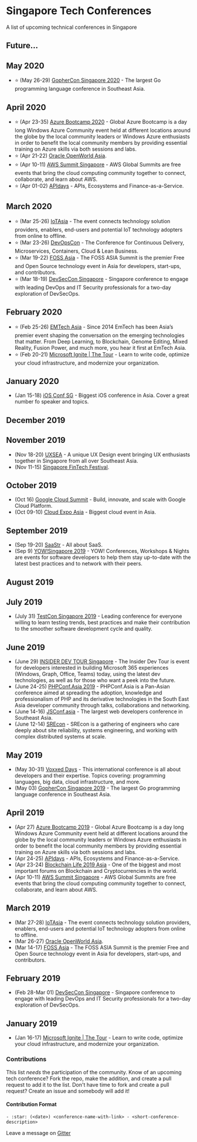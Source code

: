 # Singapore Tech Conferences

A list of upcoming technical conferences in Singapore

## Future...

## May 2020
- :star: (May 26-29) [GopherCon Singapore 2020](https://2020.gophercon.sg) - The largest Go programming language conference in Southeast Asia.

## April 2020
- :star: (Apr 23-35) [Azure Bootcamp 2020](https://globalazure.net) - Global Azure Bootcamp is a day long Windows Azure Community event held at different locations around the globe by the local community leaders or Windows Azure enthusiasts in order to benefit the local community members by providing essential training on Azure skills via both sessions and labs.
- :star: (Apr 21-22) [Oracle OpenWorld Asia](https://www.oracle.com/sg/openworld).
- :star: (Apr 10-11) [AWS Summit Singapore](https://aws.amazon.com/events/summits/singapore) - AWS Global Summits are free events that bring the cloud computing community together to connect, collaborate, and learn about AWS.
- :star: (Apr 01-02) [APIdays](https://www.apidays.co/singapore) - APIs, Ecosystems and Finance-as-a-Service.

## March 2020
- :star: (Mar 25-26) [IoTAsia](https://www.internetofthingsasia.com) - The event connects technology solution providers, enablers, end-users and potential IoT technology adopters from online to offline.
- :star: (Mar 23-26) [DevOpsCon](https://devopscon.io/singapore) - The Conference for Continuous Delivery, Microservices, Containers, Cloud & Lean Business.
- :star: (Mar 19-22) [FOSS Asia](https://summit.fossasia.org) - The FOSS ASIA Summit is the premier Free and Open Source technology event in Asia for developers, start-ups, and contributors.
- :star: (Mar 18-19) [DevSecCon Singapore](https://www.devseccon.com/singapore-2020) - Singapore conference to engage with leading DevOps and IT Security professionals for a two-day exploration of DevSecOps.

## February 2020

- :star: (Feb 25-26) [EMTech Asia](https://emtechasia.com/) - Since 2014 EmTech has been Asia’s premier event shaping the conversation on the emerging technologies that matter. From Deep Learning, to Blockchain, Genome Editing, Mixed Reality, Fusion Power, and much more, you hear it first at EmTech Asia.
- :star: (Feb 20-21) [Microsoft Ignite | The Tour](https://www.microsoft.com/en-sg/ignite-the-tour/singapore) - Learn to write code, optimize your cloud infrastructure, and modernize your organization.

## January 2020

- (Jan 15-18) [iOS Conf SG](https://2020.iosconf.sg/) - Biggest iOS conference in Asia. Cover a great number fo speaker and topics.

## December 2019

## November 2019

- (Nov 18-20) [UXSEA](https://uxsea.org/summit-2019) - A unique UX Design event bringing UX enthusiasts together in Singapore from all over Southeast Asia.
- (Nov 11-15) [Singapore FinTech Festival](https://fintechfestival.sg).

## October 2019

- (Oct 16) [Google Cloud Summit](https://inthecloud.withgoogle.com/summit-sgp-19/home.html) - Build, innovate, and scale with Google Cloud Platform. 
- (Oct 09-10) [Cloud Expo Asia](https://www.cloudexpoasia.com) - Biggest cloud event in Asia.

## September 2019

- (Sep 19-20) [SaaStr](https://www.saastr.com/saastr-east) - All about SaaS.
- (Sep 9) [YOW!Singapore 2019](https://www.yowconference.sg) - YOW! Conferences, Workshops & Nights are events for software developers to help them stay up-to-date with the latest best practices and to network with their peers.

## August 2019

## July 2019

- (July 31) [TestCon Singapore 2019](https://www.clavent.com/testcon-2019-singapore/) - Leading conference for everyone willing to learn testing trends, best practices and make their contribution to the smoother software development cycle and quality.

## June 2019

- (June 29) [INSIDER DEV TOUR Singapore](https://developer.microsoft.com/en-us/windows/campaigns/sg-singapore) - The Insider Dev Tour is event for developers interested in building Microsoft 365 experiences (Windows, Graph, Office, Teams) today, using the latest dev technologies, as well as for those who want a peek into the future.
- (June 24-25) [PHPConf.Asia 2019](https://2019.phpconf.asia) - PHPConf.Asia is a Pan-Asian conference aimed at spreading the adoption, knowledge and professionalism of PHP and its derivative technologies in the South East Asia developer community through talks, collaborations and networking.
- (June 14-16) [JSConf.asia](https://2019.jsconf.asia) - The largest web developers conference in Southeast Asia.
- (June 12-14) [SREcon](https://www.usenix.org/conference/srecon19asia) - SREcon is a gathering of engineers who care deeply about site reliability, systems engineering, and working with complex distributed systems at scale.

## May 2019

- (May 30-31) [Voxxed Days](https://voxxeddays.com/singapore) - This international conference is all about developers and their expertise. Topics covering: programming languages, big data, cloud infrastructure, and more.
- (May 03) [GopherCon Singapore 2019](https://gophercon.sg) - The largest Go programming language conference in Southeast Asia.

## April 2019

- (Apr 27) [Azure Bootcamp 2019](https://global.azurebootcamp.net) - Global Azure Bootcamp is a day long Windows Azure Community event held at different locations around the globe by the local community leaders or Windows Azure enthusiasts in order to benefit the local community members by providing essential training on Azure skills via both sessions and labs.
- (Apr 24-25) [APIdays](https://www.apidays.co/singapore2019) - APIs, Ecosystems and Finance-as-a-Service.
- (Apr 23-24) [Blockchain Life 2019 Asia](https://blockchain-life.com/asia/en) - One of the biggest and most important forums on Blockchain and Сryptocurrencies in the world.
- (Apr 10-11) [AWS Summit Singapore](https://pages.awscloud.com/2019-Global-AWS-Summit) - AWS Global Summits are free events that bring the cloud computing community together to connect, collaborate, and learn about AWS.

## March 2019

- (Mar 27-28) [IoTAsia](https://www.internetofthingsasia.com) - The event connects technology solution providers, enablers, end-users and potential IoT technology adopters from online to offline.
- (Mar 26-27) [Oracle OpenWorld Asia](https://www.oracle.com/sg/openworld).
- (Mar 14-17) [FOSS Asia](https://2019.fossasia.org) - The FOSS ASIA Summit is the premier Free and Open Source technology event in Asia for developers, start-ups, and contributors.

## February 2019

- (Feb 28-Mar 01) [DevSecCon Singapore](https://www.devseccon.com/singapore-2019) - Singapore conference to engage with leading DevOps and IT Security professionals for a two-day exploration of DevSecOps.

## January 2019

- (Jan 16-17) [Microsoft Ignite | The Tour](https://www.microsoft.com/en-sg/ignite-the-tour/singapore) - Learn to write code, optimize your cloud infrastructure, and modernize your organization.

### Contributions

This list _needs_ the participation of the community. Know of an upcoming tech conference? Fork the repo, make the addition, and create a pull request to add it to the list. Don't have time to fork and create a pull request? Create an issue and somebody will add it!

#### Contribution Format

`- :star: (<date>) <conference-name-with-link> - <short-conference-description>`

Leave a message on [Gitter](https://gitter.im/tech-conf-sg/community)
